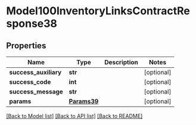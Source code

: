 # Model100InventoryLinksContractResponse38

## Properties
Name | Type | Description | Notes
------------ | ------------- | ------------- | -------------
**success_auxiliary** | **str** |  | [optional] 
**success_code** | **int** |  | [optional] 
**success_message** | **str** |  | [optional] 
**params** | [**Params39**](Params39.md) |  | [optional] 

[[Back to Model list]](../README.md#documentation-for-models) [[Back to API list]](../README.md#documentation-for-api-endpoints) [[Back to README]](../README.md)


